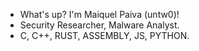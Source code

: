 - What's up? I'm Maiquel Paiva (untw0)!
- Security Researcher, Malware Analyst.
- C, C++, RUST, ASSEMBLY, JS, PYTHON.
